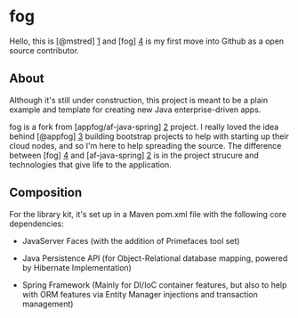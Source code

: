 fog
===

Hello, this is [@mstred] [1] and [fog] [4] is my first move into Github as a open source contributor.

About
-----

Although it's still under construction, this project is meant to be a plain example and template for creating new Java enterprise-driven apps.

fog is a fork from [appfog/af-java-spring] [2] project. I really loved the idea behind [@appfog] [3] building bootstrap projects to help with starting up their cloud nodes, and so I'm here to help spreading the source.
The difference between [fog] [4] and [af-java-spring] [2] is in the project strucure and technologies that give life to the application.

Composition
-----------

For the library kit, it's set up in a Maven pom.xml file with the following core dependencies:

* JavaServer Faces (with the addition of Primefaces tool set)

* Java Persistence API (for Object-Relational database mapping, powered by Hibernate Implementation)

* Spring Framework (Mainly for DI/IoC container features, but also to help with ORM features via Entity Manager injections and transaction management)


  [1]: http://github.com/mstred
  [2]: http://github.com/appfog/af-java-spring
  [3]: http://console.appfog.com
  [4]: http://github.com/mstred/fog
